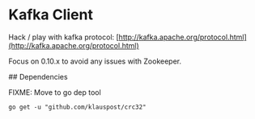 Kafka Client
============

Hack / play with kafka protocol: [http://kafka.apache.org/protocol.html](http://kafka.apache.org/protocol.html)

Focus on 0.10.x to avoid any issues with Zookeeper.

## Dependencies

FIXME: Move to go dep tool

```
go get -u "github.com/klauspost/crc32"
```
